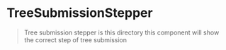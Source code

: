 # TreeSubmissionStepper

> Tree submission stepper is this directory
> this component will show the correct step of tree submission
